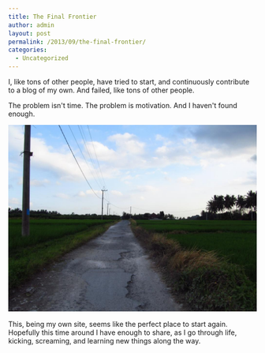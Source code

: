 ```yaml
---
title: The Final Frontier
author: admin
layout: post
permalink: /2013/09/the-final-frontier/
categories:
  - Uncategorized
---
```

I, like tons of other people, have tried to start, and continuously contribute to a blog of my own. And failed, like tons of other people.

The problem isn't time. The problem is motivation. And I haven't found enough.

![Bali Trail](/assets/images/2013/09/sIMG_2869.jpg)

This, being my own site, seems like the perfect place to start again. Hopefully this time around I have enough to share, as I go through life, kicking, screaming, and learning new things along the way.
